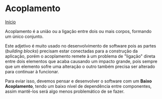 # Acoplamento

[Início](../README.md)

Acoplamento é a união ou a ligação entre dois ou mais corpos, formando um único conjunto. 

Este adjetivo é muito usado no desenvolvimento de software pois as partes (*building blocks*) precisam estar conectadas para a construção da aplicação, porém o acoplamento remete à um problema de "ligação" direta entre dois elementos que acaba causando um impacto grande, pois sempre que um elemento sofre uma alteração o outro também precisa ser alterado para continuar à funcionar.

Para eviar isso, devemos pensar e desenvolver o software com um **Baixo Acoplamento**, tendo um baixo nível de dependência entre componentes, assim mantê-los será algo menos problemático de se fazer.
